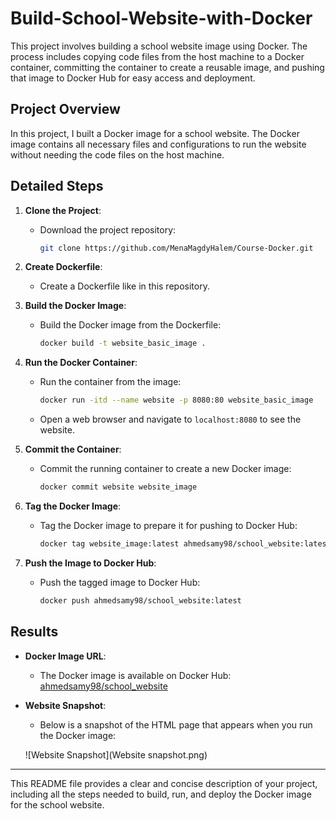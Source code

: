 
# Build-School-Website-with-Docker

This project involves building a school website image using Docker. The process includes copying code files from the host machine to a Docker container, committing the container to create a reusable image, and pushing that image to Docker Hub for easy access and deployment.

## Project Overview

In this project, I built a Docker image for a school website. The Docker image contains all necessary files and configurations to run the website without needing the code files on the host machine.

## Detailed Steps

1. **Clone the Project**:
   - Download the project repository:
     ```bash
     git clone https://github.com/MenaMagdyHalem/Course-Docker.git
     ```
   
2. **Create Dockerfile**:
   - Create a Dockerfile like in this repository.

3. **Build the Docker Image**:
   - Build the Docker image from the Dockerfile:
     ```bash
     docker build -t website_basic_image .
     ```

4. **Run the Docker Container**:
   - Run the container from the image:
     ```bash
     docker run -itd --name website -p 8080:80 website_basic_image
     ```
   - Open a web browser and navigate to `localhost:8080` to see the website.

5. **Commit the Container**:
   - Commit the running container to create a new Docker image:
     ```bash
     docker commit website website_image
     ```

6. **Tag the Docker Image**:
   - Tag the Docker image to prepare it for pushing to Docker Hub:
     ```bash
     docker tag website_image:latest ahmedsamy98/school_website:latest
     ```

7. **Push the Image to Docker Hub**:
   - Push the tagged image to Docker Hub:
     ```bash
     docker push ahmedsamy98/school_website:latest
     ```

## Results

- **Docker Image URL**:
  - The Docker image is available on Docker Hub: [ahmedsamy98/school_website](https://hub.docker.com/repository/docker/ahmedsamy98/school_website/general)
  
- **Website Snapshot**:
  - Below is a snapshot of the HTML page that appears when you run the Docker image:

  ![Website Snapshot](Website snapshot.png)

---

This README file provides a clear and concise description of your project, including all the steps needed to build, run, and deploy the Docker image for the school website.
